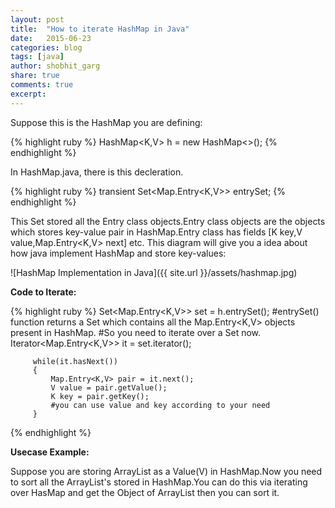 ```yaml
---
layout: post
title:  "How to iterate HashMap in Java"
date:   2015-06-23
categories: blog
tags: [java]
author: shobhit_garg
share: true
comments: true
excerpt:
---
```


Suppose this is the HashMap you are defining:

{% highlight ruby %}
HashMap<K,V> h = new HashMap<>();
{% endhighlight %}


In HashMap.java, there is this decleration.

{% highlight ruby %}
transient Set<Map.Entry<K,V>> entrySet;
{% endhighlight %}

This Set stored all the Entry class objects.Entry class objects are the objects which stores key-value pair in HashMap.Entry class has fields [K key,V value,Map.Entry<K,V> next] etc. This diagram will give you a idea about how java implement HashMap and store key-values:


![HashMap Implementation in Java]({{ site.url }}/assets/hashmap.jpg)



__Code to Iterate:__

{% highlight ruby %}
Set<Map.Entry<K,V>> set = h.entrySet();
#entrySet() function returns a Set which contains all the Map.Entry<K,V> objects present in HashMap.
#So you need to iterate over a Set now.
Iterator<Map.Entry<K,V>> it = set.iterator();

         while(it.hasNext())
         {
             Map.Entry<K,V> pair = it.next();
             V value = pair.getValue();
             K key = pair.getKey();
             #you can use value and key according to your need
         }

{% endhighlight %}

__Usecase Example:__

Suppose you are storing ArrayList as a Value(V) in HashMap.Now you need to sort all the ArrayList's stored in HashMap.You can do this via iterating over HasMap and get the Object of ArrayList then you can sort it.
